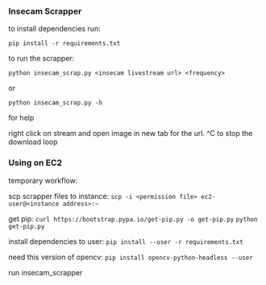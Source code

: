 ### Insecam Scrapper

to install dependencies run:

`pip install -r requirements.txt`

to run the scrapper:

`python insecam_scrap.py <insecam livestream url> <frequency>`

or 

`python insecam_scrap.py -h`

for help

right click on stream and open image in new tab for the url. ^C to stop the download loop

### Using on EC2

temporary workflow:

scp scrapper files to instance:
`scp -i <permission file> ec2-user@<instance address>:~`

get pip:
`curl https://bootstrap.pypa.io/get-pip.py -o get-pip.py`
`python get-pip.py`

install dependencies to user:
`pip install --user -r requirements.txt`

need this version of opencv:
`pip install opencv-python-headless --user`

run insecam_scrapper
